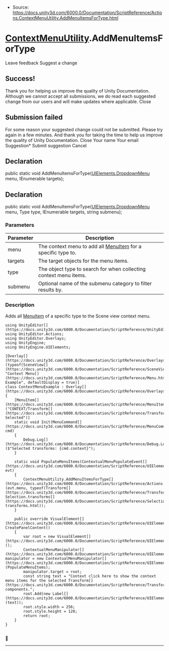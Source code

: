 * Source: https://docs.unity3d.com/6000.0/Documentation/ScriptReference/Actions.ContextMenuUtility.AddMenuItemsForType.html

#  [ContextMenuUtility](https://docs.unity3d.com/6000.0/Documentation/ScriptReference/Actions.ContextMenuUtility.html).AddMenuItemsForType
Leave feedback
Suggest a change
## Success!
Thank you for helping us improve the quality of Unity Documentation. Although we cannot accept all submissions, we do read each suggested change from our users and will make updates where applicable.
Close
## Submission failed
For some reason your suggested change could not be submitted. Please <a>try again</a> in a few minutes. And thank you for taking the time to help us improve the quality of Unity Documentation.
Close
Your name Your email Suggestion* Submit suggestion
Cancel
## Declaration
public static void AddMenuItemsForType([UIElements.DropdownMenu](https://docs.unity3d.com/6000.0/Documentation/ScriptReference/UIElements.DropdownMenu.html) menu, IEnumerable<T> targets); 
## Declaration
public static void AddMenuItemsForType([UIElements.DropdownMenu](https://docs.unity3d.com/6000.0/Documentation/ScriptReference/UIElements.DropdownMenu.html) menu, Type type, IEnumerable<Object> targets, string submenu); 
### Parameters
Parameter | Description  
---|---  
menu | The context menu to add all [MenuItem](https://docs.unity3d.com/6000.0/Documentation/ScriptReference/MenuItem.html) for a specific type to.  
targets | The target objects for the menu items.  
type | The object type to search for when collecting context menu items.  
submenu | Optional name of the submenu category to filter results by.  
### Description
Adds all [MenuItem](https://docs.unity3d.com/6000.0/Documentation/ScriptReference/MenuItem.html) of a specific type to the Scene view context menu.
```
using UnityEditor[](https://docs.unity3d.com/6000.0/Documentation/ScriptReference/UnityEditor.html);
using UnityEditor.Actions;
using UnityEditor.Overlays;
using UnityEngine;
using UnityEngine.UIElements;

[Overlay[](https://docs.unity3d.com/6000.0/Documentation/ScriptReference/Overlays.Overlay.html)(typeof(SceneView[](https://docs.unity3d.com/6000.0/Documentation/ScriptReference/SceneView.html)), "Context Menu[](https://docs.unity3d.com/6000.0/Documentation/ScriptReference/Menu.html) Example", defaultDisplay = true)]
class ContextMenuExample : Overlay[](https://docs.unity3d.com/6000.0/Documentation/ScriptReference/Overlays.Overlay.html)
{
    [MenuItem[](https://docs.unity3d.com/6000.0/Documentation/ScriptReference/MenuItem.html)("CONTEXT/Transform[](https://docs.unity3d.com/6000.0/Documentation/ScriptReference/Transform.html)/Print Selected")]
    static void Init(MenuCommand[](https://docs.unity3d.com/6000.0/Documentation/ScriptReference/MenuCommand.html) cmd)
    {
        Debug.Log[](https://docs.unity3d.com/6000.0/Documentation/ScriptReference/Debug.Log.html)($"Selected transforms: {cmd.context}");
    }

    static void PopulateMenuItems(ContextualMenuPopulateEvent[](https://docs.unity3d.com/6000.0/Documentation/ScriptReference/UIElements.ContextualMenuPopulateEvent.html) evt)
    {
        ContextMenuUtility.AddMenuItemsForType[](https://docs.unity3d.com/6000.0/Documentation/ScriptReference/Actions.ContextMenuUtility.AddMenuItemsForType.html)(evt.menu, typeof(Transform[](https://docs.unity3d.com/6000.0/Documentation/ScriptReference/Transform.html)), Selection.transforms[](https://docs.unity3d.com/6000.0/Documentation/ScriptReference/Selection-transforms.html));
    }

    public override VisualElement[](https://docs.unity3d.com/6000.0/Documentation/ScriptReference/UIElements.VisualElement.html) CreatePanelContent()
    {
        var root = new VisualElement[](https://docs.unity3d.com/6000.0/Documentation/ScriptReference/UIElements.VisualElement.html)();
        ContextualMenuManipulator[](https://docs.unity3d.com/6000.0/Documentation/ScriptReference/UIElements.ContextualMenuManipulator.html) manipulator = new ContextualMenuManipulator[](https://docs.unity3d.com/6000.0/Documentation/ScriptReference/UIElements.ContextualMenuManipulator.html)(PopulateMenuItems);
        manipulator.target = root;
        const string text = "Context click here to show the context menu items for the selected Transform[](https://docs.unity3d.com/6000.0/Documentation/ScriptReference/Transform.html) components.";
        root.Add(new Label[](https://docs.unity3d.com/6000.0/Documentation/ScriptReference/UIElements.Label.html)(text));
        root.style.width = 256;
        root.style.height = 128;
        return root;
    }
}


```

* * *
